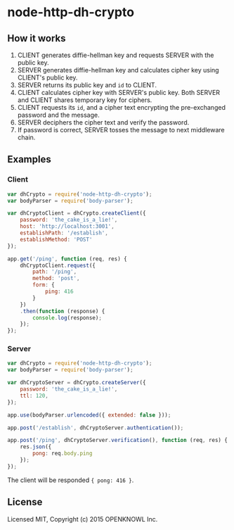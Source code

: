 # node-http-dh-crypto

## How it works

1. CLIENT generates diffie-hellman key and requests SERVER with the public key.
2. SERVER generates diffie-hellman key and calculates cipher key using CLIENT's public key.
3. SERVER returns its public key and `id` to CLIENT.
4. CLIENT calculates cipher key with SERVER's public key. Both SERVER and CLIENT shares temporary key for ciphers.
5. CLIENT requests its `id`, and a cipher text encrypting the pre-exchanged password and the message.
6. SERVER deciphers the cipher text and verify the password.
7. If password is correct, SERVER tosses the message to next middleware chain.

## Examples

### Client

```js
var dhCrypto = require('node-http-dh-crypto');
var bodyParser = require('body-parser');

var dhCryptoClient = dhCrypto.createClient({
	password: 'the_cake_is_a_lie!',
	host: 'http://localhost:3001',
	establishPath: '/establish',
	establishMethod: 'POST'
});

app.get('/ping', function (req, res) {
	dhCryptoClient.request({
		path: '/ping',
		method: 'post',
		form: {
			ping: 416
		}
	})
	.then(function (response) {
		console.log(response);
	});
});
```

### Server

```js
var dhCrypto = require('node-http-dh-crypto');
var bodyParser = require('body-parser');

var dhCryptoServer = dhCrypto.createServer({
	password: 'the_cake_is_a_lie!',
	ttl: 120,
});

app.use(bodyParser.urlencoded({ extended: false }));

app.post('/establish', dhCryptoServer.authentication());

app.post('/ping', dhCryptoServer.verification(), function (req, res) {
	res.json({
		pong: req.body.ping
	});
});
```

The client will be responded `{ pong: 416 }`.

## License 
Licensed MIT, Copyright (c) 2015 OPENKNOWL Inc.
